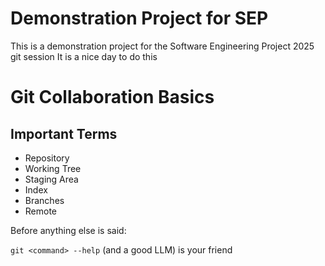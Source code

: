 # Demonstration Project for SEP
This is a demonstration project for the Software Engineering Project 2025 git session 
It is a nice day to do this


# Git Collaboration Basics

## Important Terms

- Repository
- Working Tree
- Staging Area
- Index
- Branches
- Remote

Before anything else is said:

`git <command> --help` (and a good LLM) is your friend
